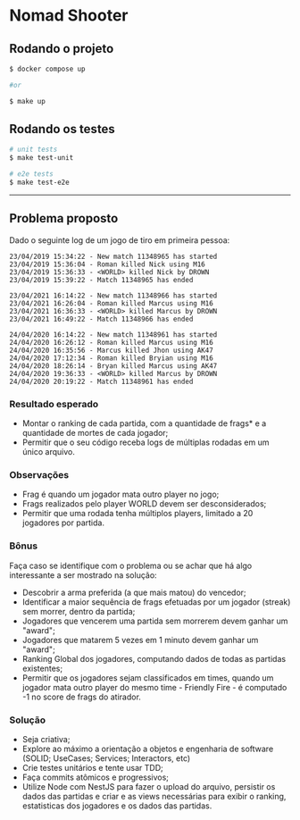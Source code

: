 # Nomad Shooter

## Rodando o projeto

```bash
$ docker compose up

#or 

$ make up
```

## Rodando os testes

```bash
# unit tests
$ make test-unit

# e2e tests
$ make test-e2e
```
---

## Problema proposto
Dado o seguinte log de um jogo de tiro em primeira pessoa:
```
23/04/2019 15:34:22 - New match 11348965 has started
23/04/2019 15:36:04 - Roman killed Nick using M16
23/04/2019 15:36:33 - <WORLD> killed Nick by DROWN
23/04/2019 15:39:22 - Match 11348965 has ended

23/04/2021 16:14:22 - New match 11348966 has started
23/04/2021 16:26:04 - Roman killed Marcus using M16
23/04/2021 16:36:33 - <WORLD> killed Marcus by DROWN
23/04/2021 16:49:22 - Match 11348966 has ended

24/04/2020 16:14:22 - New match 11348961 has started
24/04/2020 16:26:12 - Roman killed Marcus using M16
24/04/2020 16:35:56 - Marcus killed Jhon using AK47
24/04/2020 17:12:34 - Roman killed Bryian using M16
24/04/2020 18:26:14 - Bryan killed Marcus using AK47
24/04/2020 19:36:33 - <WORLD> killed Marcus by DROWN
24/04/2020 20:19:22 - Match 11348961 has ended
```

### Resultado esperado
- Montar o ranking de cada partida, com a quantidade de frags* e a quantidade de mortes de cada jogador;
- Permitir que o seu código receba logs de múltiplas rodadas em um único arquivo.

### Observações
- Frag é quando um jogador mata outro player no jogo;
- Frags realizados pelo player WORLD devem ser desconsiderados;
- Permitir que uma rodada tenha múltiplos players, limitado a 20 jogadores por partida.

### Bônus
Faça caso se identifique com o problema ou se achar que há algo interessante a ser mostrado na solução:

- Descobrir a arma preferida (a que mais matou) do vencedor;
- Identificar a maior sequência de frags efetuadas por um jogador (streak) sem morrer, dentro da partida;
- Jogadores que vencerem uma partida sem morrerem devem ganhar um "award";
- Jogadores que matarem 5 vezes em 1 minuto devem ganhar um "award";
- Ranking Global dos jogadores, computando dados de todas as partidas existentes;
- Permitir que os jogadores sejam classificados em times, quando um jogador mata outro player do mesmo time - Friendly Fire - é computado -1 no score de frags do atirador.

### Solução
- Seja criativa;
- Explore ao máximo a orientação a objetos e engenharia de software (SOLID; UseCases; Services; Interactors, etc)
- Crie testes unitários e tente usar TDD;
- Faça commits atômicos e progressivos;
- Utilize Node com NestJS para fazer o upload do arquivo, persistir os dados das partidas e criar e as views necessárias para exibir o ranking, estatisticas dos jogadores e os dados das partidas.